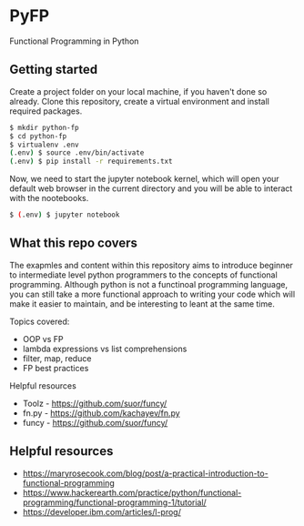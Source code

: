 # PyFP
Functional Programming in Python

## Getting started
Create a project folder on your local machine, if you haven't done so already. 
Clone this repository, create a virtual environment and install required packages.
```bash
$ mkdir python-fp
$ cd python-fp
$ virtualenv .env
(.env) $ source .env/bin/activate
(.env) $ pip install -r requirements.txt
```

Now, we need to start the jupyter notebook kernel, which will open your default web browser in the current directory and you will be able to interact with the nootebooks.
```bash
$ (.env) $ jupyter notebook
```

## What this repo covers
The exapmles and content within this repository aims to introduce beginner to intermediate level python programmers to the concepts of functional programming. Although python is not a functinoal programming language, you can still take a more functional approach to writing your code which will make it easier to maintain, and be interesting to leant at the same time.

Topics covered:
* OOP vs FP
* lambda expressions vs list comprehensions
* filter, map, reduce
* FP best practices

Helpful resources
* Toolz - https://github.com/suor/funcy/
* fn.py - https://github.com/kachayev/fn.py
* funcy - https://github.com/suor/funcy/

## Helpful resources
* https://maryrosecook.com/blog/post/a-practical-introduction-to-functional-programming
* https://www.hackerearth.com/practice/python/functional-programming/functional-programming-1/tutorial/
* https://developer.ibm.com/articles/l-prog/
